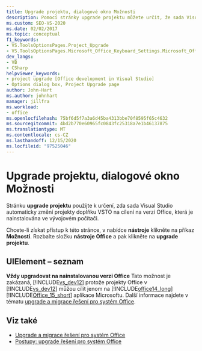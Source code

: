 ```yaml
---
title: Upgrade projektu, dialogové okno Možnosti
description: Pomocí stránky upgrade projektu můžete určit, že sada Visual Studio automaticky změní projekty doplňku VSTO pro cílení na verzi Office na vývojovém počítači.
ms.custom: SEO-VS-2020
ms.date: 02/02/2017
ms.topic: conceptual
f1_keywords:
- VS.ToolsOptionsPages.Project_Upgrade
- VS.ToolsOptionsPages.Microsoft_Office_Keyboard_Settings.Microsoft_Office_Upgrade
dev_langs:
- VB
- CSharp
helpviewer_keywords:
- project upgrade [Office development in Visual Studio]
- Options dialog box, Project Upgrade page
author: John-Hart
ms.author: johnhart
manager: jillfra
ms.workload:
- office
ms.openlocfilehash: 75bf6d5f7a3a6d45ba4313bbe70f8595f65c4632
ms.sourcegitcommit: 4bd2b770e60965fc0843fc25318a7e1b46137875
ms.translationtype: MT
ms.contentlocale: cs-CZ
ms.lasthandoff: 12/15/2020
ms.locfileid: "97525046"
---
```

# <a name="project-upgrade-options-dialog-box"></a>Upgrade projektu, dialogové okno Možnosti
  Stránku **upgrade projektu** použijte k určení, zda sada Visual Studio automaticky změní projekty doplňku VSTO na cílení na verzi Office, která je nainstalována ve vývojovém počítači.

 Chcete-li získat přístup k této stránce, v nabídce **nástroje** klikněte na příkaz **Možnosti**. Rozbalte složku **nástroje Office** a pak klikněte na **upgrade projektu**.

## <a name="uielement-list"></a>UIElement – seznam
 **Vždy upgradovat na nainstalovanou verzi Office** Tato možnost je zakázaná, [!INCLUDE[vs_dev12](../vsto/includes/vs-dev12-md.md)] protože projekty Office v [!INCLUDE[vs_dev12](../vsto/includes/vs-dev12-md.md)] můžou cílit jenom na [!INCLUDE[office14_long](../vsto/includes/office14-long-md.md)] [!INCLUDE[Office_15_short](../vsto/includes/office-15-short-md.md)] aplikace Microsoftu. Další informace najdete v tématu [upgrade a migrace řešení pro systém Office](../vsto/upgrading-and-migrating-office-solutions.md).

## <a name="see-also"></a>Viz také
- [Upgrade a migrace řešení pro systém Office](../vsto/upgrading-and-migrating-office-solutions.md)
- [Postupy: upgrade řešení pro systém Office](/previous-versions/4bez6837(v=vs.140))